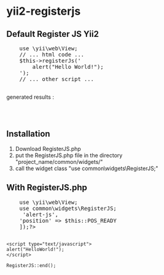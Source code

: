 # yii2-registerjs
<h2>Default Register JS Yii2</h2>
<div class="highlight highlight-text-html-php">
  <pre>
    use \yii\web\View;
    // ... html code ...
    $this->registerJs('
        alert("Hello World!");
    ');
    // ... other script ...
  </pre>
</div>

<p>generated results :</p>
<div class="highlight highlight-text-html-php">
  <pre>
    <script>
    jQuery(function ($) {
      alert("Hello World!");
    });
    </script>
  </pre>
</div>

<h2>Installation</h2>
<ol>
  <li>Download RegisterJS.php</li>
  <li>put the RegisterJS.php file in the directory "project_name/common/widgets/"</li>
  <li>call the widget class "use common\widgets\RegisterJS;"
</ol>

<h2>With RegisterJS.php</h2>
<div class="highlight highlight-text-html-php">
  <pre>
    use \yii\web\View;
    use common\widgets\RegisterJS;
    <?php RegisterJS::begin([
	'key' => 'alert-js',
	'position' => $this::POS_READY
    ]);?>
    
    <script type="text/javascript">
	alert("HelloWorld!");
    </script>
    
    RegisterJS::end();
  </pre>
</div>

